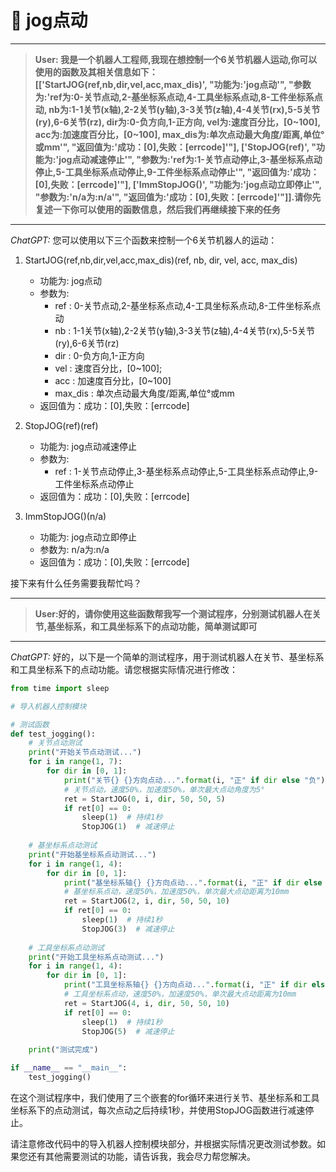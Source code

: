 # :turtle: jog点动

---
> **User: 我是一个机器人工程师,我现在想控制一个6关节机器人运动,你可以使用的函数及其相关信息如下：[['StartJOG(ref,nb,dir,vel,acc,max_dis)', "功能为:'jog点动'", "参数为:'ref为:0-关节点动,2-基坐标系点动,4-工具坐标系点动,8-工件坐标系点动, nb为:1-1关节(x轴),2-2关节(y轴),3-3关节(z轴),4-4关节(rx),5-5关节(ry),6-6关节(rz), dir为:0-负方向,1-正方向, vel为:速度百分比，[0~100], acc为:加速度百分比，[0~100], max_dis为:单次点动最大角度/距离,单位°或mm'", "返回值为:'成功：[0],失败：[errcode]'"], ['StopJOG(ref)', "功能为:'jog点动减速停止'", "参数为:'ref为:1-关节点动停止,3-基坐标系点动停止,5-工具坐标系点动停止,9-工件坐标系点动停止'", "返回值为:'成功：[0],失败：[errcode]'"], ['ImmStopJOG()', "功能为:'jog点动立即停止'", "参数为:'n/a为:n/a'", "返回值为:'成功：[0],失败：[errcode]'"]].请你先复述一下你可以使用的函数信息，然后我们再继续接下来的任务**

---

*ChatGPT:*
您可以使用以下三个函数来控制一个6关节机器人的运动：

1. StartJOG(ref,nb,dir,vel,acc,max_dis)(ref, nb, dir, vel, acc, max_dis)
   - 功能为: jog点动
   - 参数为: 
     - ref : 0-关节点动,2-基坐标系点动,4-工具坐标系点动,8-工件坐标系点动
     - nb : 1-1关节(x轴),2-2关节(y轴),3-3关节(z轴),4-4关节(rx),5-5关节(ry),6-6关节(rz)
     - dir : 0-负方向,1-正方向
     - vel : 速度百分比，[0~100];
     - acc : 加速度百分比，[0~100]
     - max_dis : 单次点动最大角度/距离,单位°或mm
   - 返回值为：成功：[0],失败：[errcode]

2. StopJOG(ref)(ref)
   - 功能为: jog点动减速停止
   - 参数为:
     - ref : 1-关节点动停止,3-基坐标系点动停止,5-工具坐标系点动停止,9-工件坐标系点动停止
   - 返回值为：成功：[0],失败：[errcode]

3. ImmStopJOG()(n/a)
   - 功能为: jog点动立即停止
   - 参数为: n/a为:n/a
   - 返回值为：成功：[0],失败：[errcode]

接下来有什么任务需要我帮忙吗？

---
> **User:好的，请你使用这些函数帮我写一个测试程序，分别测试机器人在关节,基坐标系，和工具坐标系下的点动功能，简单测试即可**
---

*ChatGPT:*
好的，以下是一个简单的测试程序，用于测试机器人在关节、基坐标系和工具坐标系下的点动功能。请您根据实际情况进行修改：

```python
from time import sleep

# 导入机器人控制模块

# 测试函数
def test_jogging():
    # 关节点动测试
    print("开始关节点动测试...")
    for i in range(1, 7):
        for dir in [0, 1]:
            print("关节{} {}方向点动...".format(i, "正" if dir else "负"))
            # 关节点动，速度50%，加速度50%，单次最大点动角度为5°
            ret = StartJOG(0, i, dir, 50, 50, 5)
            if ret[0] == 0:
                sleep(1)  # 持续1秒
                StopJOG(1)  # 减速停止
        
    # 基坐标系点动测试
    print("开始基坐标系点动测试...")
    for i in range(1, 4):
        for dir in [0, 1]:
            print("基坐标系轴{} {}方向点动...".format(i, "正" if dir else "负"))
            # 基坐标系点动，速度50%，加速度50%，单次最大点动距离为10mm
            ret = StartJOG(2, i, dir, 50, 50, 10)
            if ret[0] == 0:
                sleep(1)  # 持续1秒
                StopJOG(3)  # 减速停止
        
    # 工具坐标系点动测试
    print("开始工具坐标系点动测试...")
    for i in range(1, 4):
        for dir in [0, 1]:
            print("工具坐标系轴{} {}方向点动...".format(i, "正" if dir else "负"))
            # 工具坐标系点动，速度50%，加速度50%，单次最大点动距离为10mm
            ret = StartJOG(4, i, dir, 50, 50, 10)
            if ret[0] == 0:
                sleep(1)  # 持续1秒
                StopJOG(5)  # 减速停止
                
    print("测试完成")

if __name__ == "__main__":
    test_jogging()
```

在这个测试程序中，我们使用了三个嵌套的for循环来进行关节、基坐标系和工具坐标系下的点动测试，每次点动之后持续1秒，并使用StopJOG函数进行减速停止。

请注意修改代码中的导入机器人控制模块部分，并根据实际情况更改测试参数。如果您还有其他需要测试的功能，请告诉我，我会尽力帮您解决。
